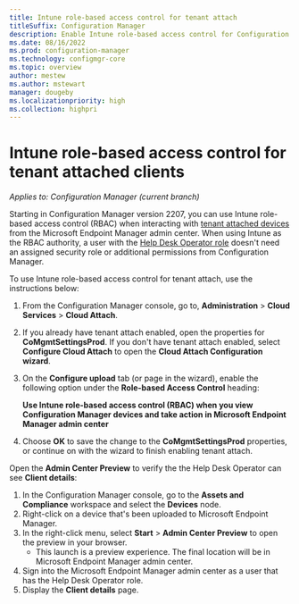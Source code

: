 ```yaml
---
title: Intune role-based access control for tenant attach
titleSuffix: Configuration Manager
description: Enable Intune role-based access control for Configuration Manager tenant attached clients
ms.date: 08/16/2022
ms.prod: configuration-manager
ms.technology: configmgr-core
ms.topic: overview
author: mestew
ms.author: mstewart
manager: dougeby
ms.localizationpriority: high
ms.collection: highpri
---
```


# Intune role-based access control for tenant attached clients
<!--8126836, 6415648, 8348644, IN14996522-->
*Applies to: Configuration Manager (current branch)*

Starting in Configuration Manager version 2207, you can use Intune role-based access control (RBAC) when interacting with [tenant attached devices](../tenant-attach/client-details.md?toc=/mem/configmgr/cloud-attach/toc.json&bc=/mem/configmgr/cloud-attach/breadcrumb/toc.json) from the Microsoft Endpoint Manager admin center. When using Intune as the RBAC authority, a user with the [Help Desk Operator role](../../../../../../intune/fundamentals/role-based-access-control.md#built-in-roles) doesn't need an assigned security role or additional permissions from Configuration Manager.

To use Intune role-based access control for tenant attach, use the instructions below:

1. From the Configuration Manager console, go to, **Administration** > **Cloud Services** > **Cloud Attach**.
1. If you already have tenant attach enabled, open the properties for **CoMgmtSettingsProd**. If you don't have tenant attach enabled, select **Configure Cloud Attach** to open the **Cloud Attach Configuration wizard**.
1. On the **Configure upload** tab (or page in the wizard), enable the following option under the **Role-based Access Control** heading:

   **Use Intune role-based access control (RBAC) when you view Configuration Manager devices and take action in Microsoft Endpoint Manager admin center**
1. Choose **OK** to save the change to the **CoMgmtSettingsProd** properties, or continue on with the wizard to finish enabling tenant attach.

Open the **Admin Center Preview** to verify the the Help Desk Operator can see **Client details**:

1. In the Configuration Manager console, go to the **Assets and Compliance** workspace and select the **Devices** node.
1. Right-click on a device that's been uploaded to Microsoft Endpoint Manager.
1. In the right-click menu, select **Start** > **Admin Center Preview** to open the preview in your browser.
     - This launch is a preview experience. The final location will be in Microsoft Endpoint Manager admin center.
1. Sign into the Microsoft Endpoint Manager admin center as a user that has  the Help Desk Operator role.
1. Display the **Client details** page.



